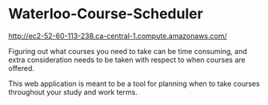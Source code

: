# Waterloo-Course-Scheduler
http://ec2-52-60-113-238.ca-central-1.compute.amazonaws.com/

Figuring out what courses you need to take can be time consuming, and extra consideration needs to be taken with respect to when courses are offered.

This web application is meant to be a tool for planning when to take courses throughout your study and work terms.
